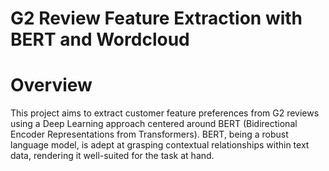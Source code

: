 # G2 Review Feature Extraction with BERT and Wordcloud

# Overview
This project aims to extract customer feature preferences from G2 reviews using a Deep Learning approach centered around BERT (Bidirectional Encoder Representations from Transformers). BERT, being a robust language model, is adept at grasping contextual relationships within text data, rendering it well-suited for the task at hand.
